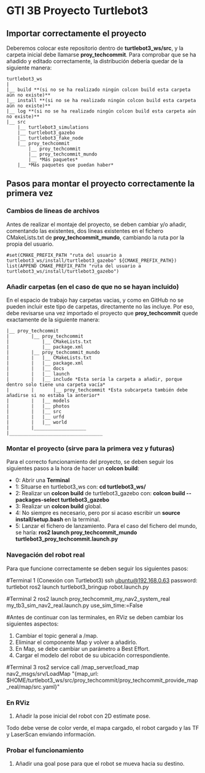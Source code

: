 # GTI 3B Proyecto Turtlebot3
## Importar correctamente el proyecto
Deberemos colocar este repositorio dentro de **turtlebot3_ws/src**, y la carpeta inicial debe llamarse **proy_techcommit**.
Para comprobar que se ha añadido y editado correctamente, la distribución debería quedar de la siguiente manera:
```
turtlebot3_ws
|
|__ build **(si no se ha realizado ningún colcon build esta carpeta aún no existe)**
|__ install **(si no se ha realizado ningún colcon build esta carpeta aún no existe)**
|__ log **(si no se ha realizado ningún colcon build esta carpeta aún no existe)**
|__ src
    |__ turtlebot3_simulations
    |__ turtlebot3_gazebo
    |__ turtlebot3_fake_node
    |__ proy_techcommit
        |__ proy_techcommit
        |__ proy_techcommit_mundo
        |__ *Más paquetes*
    |__ *Más paquetes que puedan haber*
```

## Pasos para montar el proyecto correctamente la primera vez
### Cambios de lineas de archivos

Antes de realizar el montaje del proyecto, se deben cambiar y/o añadir, comentando las existentes, dos líneas existentes en el fichero CMakeLists.txt de **proy_techcommit_mundo**, cambiando la ruta por la propia del usuario.

```
#set(CMAKE_PREFIX_PATH "ruta del usuario a turtlebot3_ws/install/turtlebot3_gazebo" ${CMAKE_PREFIX_PATH}) 
list(APPEND CMAKE_PREFIX_PATH "ruta del usuario a turtlebot3_ws/install/turtlebot3_gazebo")
```
### Añadir carpetas (en el caso de que no se hayan incluido)
En el espacio de trabajo hay carpetas vacias, y como en GitHub no se pueden incluir este tipo de carpetas, directamente no las incluye. Por eso, debe revisarse una vez importado el proyecto que **proy_techcommit** quede exactamente de la siguiente manera:
```
|__ proy_techcommit
|        |__ proy_techcommit
|            |__ CMakeLists.txt
|            |__ package.xml
|        |__ proy_techcommit_mundo
|        |   |__ CMakeLists.txt
|        |   |__ package.xml
|        |   |__ docs
|        |   |__ launch
|        |   |__ include *Esta sería la carpeta a añadir, porque dentro solo tiene una carpeta vacía*
|        |       |__ proy_techcommit *Esta subcarpeta también debe añadirse si no estaba la anterior*
|        |   |__ models
|        |   |__ photos
|        |   |__ src
|        |   |__ urfd
|        |   |__ world
|        |___________________
|__________________________________
```

### Montar el proyecto (sirve para la primera vez y futuras)
Para el correcto funcionamiento del proyecto, se deben seguir los siguientes pasos a la hora de hacer un **colcon build**:
- 0: Abrir una **Terminal**
- 1: Situarse en turtlebot3_ws con: **cd turtlebot3_ws/**
- 2: Realizar un **colcon build** de turtlebot3_gazebo con: **colcon build --packages-select turtlebot3_gazebo**
- 3: Realizar un **colcon build** global.
- 4: No siempre es necesario, pero por si acaso escribir un **source install/setup.bash** en la terminal.
- 5: Lanzar el fichero de lanzamiento. Para el caso del fichero del mundo, se haría: **ros2 launch proy_techcommit_mundo turtlebot3_proy_techcommit.launch.py**

### Navegación del robot real
Para que funcione correctamente se deben seguir los siguientes pasos:

#Terminal 1 (Conexión con Turtlebot3)
ssh ubuntu@192.168.0.63
password: turtlebot
ros2 launch turtlebot3_bringup robot.launch.py

#Terminal 2
ros2 launch proy_techcommit_my_nav2_system_real my_tb3_sim_nav2_real.launch.py use_sim_time:=False

#Antes de continuar con las terminales, en RViz se deben cambiar los siguientes aspectos:
1. Cambiar el topic general a /map.
2. Eliminar el componente Map y volver a añadirlo.
3. En Map, se debe cambiar un parámetro a Best Effort.
4. Cargar el modelo del robot de su ubicación correspondiente.

#Terminal 3
ros2 service call /map_server/load_map nav2_msgs/srv/LoadMap "{map_url: $HOME/turtlebot3_ws/src/proy_techcommit/proy_techcommit_provide_map_real/map/src.yaml}"

### En RViz
1. Añadir la pose inicial del robot con 2D estimate pose.

Todo debe verse de color verde, el mapa cargado, el robot cargado y las TF y LaserScan enviando información.

### Probar el funcionamiento
1. Añadir una goal pose para que el robot se mueva hacia su destino.

